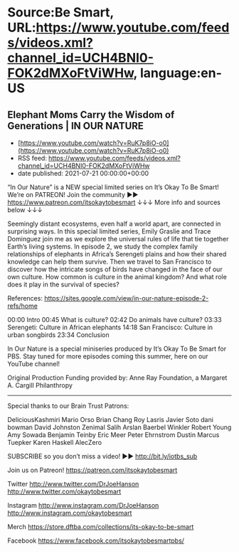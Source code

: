 # Source:Be Smart, URL:https://www.youtube.com/feeds/videos.xml?channel_id=UCH4BNI0-FOK2dMXoFtViWHw, language:en-US

## Elephant Moms Carry the Wisdom of Generations | IN OUR NATURE
 - [https://www.youtube.com/watch?v=RuK7p8iO-o0](https://www.youtube.com/watch?v=RuK7p8iO-o0)
 - RSS feed: https://www.youtube.com/feeds/videos.xml?channel_id=UCH4BNI0-FOK2dMXoFtViWHw
 - date published: 2021-07-21 00:00:00+00:00

“In Our Nature” is a NEW special limited series on It’s Okay To Be Smart!
We’re on PATREON! Join the community ►► https://www.patreon.com/itsokaytobesmart
↓↓↓ More info and sources below ↓↓↓

Seemingly distant ecosystems, even half a world apart, are connected in surprising ways. In this special limited series, Emily Graslie and Trace Dominguez join me as we explore the universal rules of life that tie together Earth’s living systems. In episode 2, we study the complex family relationships of elephants in Africa’s Serengeti plains and how their shared knowledge can help them survive. Then we travel to San Francisco to discover how the intricate songs of birds have changed in the face of our own culture. How common is culture in the animal kingdom? And what role does it play in the survival of species?

References: https://sites.google.com/view/in-our-nature-episode-2-refs/home 

00:00 Intro
00:45 What is culture?
02:42 Do animals have culture?
03:33 Serengeti: Culture in African elephants
14:18 San Francisco: Culture in urban songbirds
23:34 Conclusion

In Our Nature is a special miniseries produced by It’s Okay To Be Smart for PBS. Stay tuned for more episodes coming this summer, here on our YouTube channel!

Original Production Funding provided by: Anne Ray Foundation, a Margaret A. Cargill Philanthropy

-----------

Special thanks to our Brain Trust Patrons:

DeliciousKashmiri
Mario Orso
Brian Chang
Roy Lasris
Javier Soto
dani bowman
David Johnston
Zenimal
Salih Arslan
Baerbel Winkler
Robert Young
Amy Sowada
Benjamin Teinby
Eric Meer
Peter Ehrnstrom
Dustin
Marcus Tuepker
Karen Haskell
AlecZero

SUBSCRIBE so you don’t miss a video! ►► http://bit.ly/iotbs_sub

Join us on Patreon! 
https://patreon.com/itsokaytobesmart

Twitter 
http://www.twitter.com/DrJoeHanson
http://www.twitter.com/okaytobesmart 

Instagram 
http://www.instagram.com/DrJoeHanson 
http://www.instagram.com/okaytobesmart 

Merch
https://store.dftba.com/collections/its-okay-to-be-smart

Facebook
https://www.facebook.com/itsokaytobesmartpbs/

